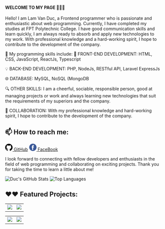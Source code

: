 #### WELCOME TO MY PAGE 👋👋👋
Hello! I am Lam Van Duc, a Frontend programmer who is passionate and enthusiastic about web programming. Currently, I have completed my studies at FPT Polytechnic College. I have good communication skills and learn quickly, I am always ready to absorb and apply new technologies to my work. With professional knowledge and a hard-working spirit, I hope to contribute to the development of the company.

🚀 My programming skills include:
🌟 FRONT-END DEVELOPMENT: HTML, CSS, JavaScript, ReactJs, Typescript

💡 BACK-END DEVELOPMENT: PHP, NodeJs, RESTful API, Laravel
ExpressJs

🌐 DATABASE: MySQL, NoSQL (MongoDB

🔍 OTHER SKILLS: I am a cheerful, sociable, responsible person, good at managing projects or work and always learning new technologies that suit the requirements of my superiors and the company.

🤝 COLLABORATION: With my professional knowledge and hard-working spirit, I hope to contribute to the development of the company.

## 📫 How to reach me: 

[![GitHub](https://github.com/DuckFunny2k/DuckFunny2k/blob/main/github.png) GitHub](https://github.com/DuckFunny2k) [![FaceBook](https://github.com/DuckFunny2k/DuckFunny2k/blob/main/facebook.png) FaceBook](https://www.facebook.com/profile.php?id=100012225582086)

I look forward to connecting with fellow developers and enthusiasts in the field of web programming and collaborating on exciting projects. Thank you for taking the time to learn a little about me!

<p>
  <img src="https://github-readme-stats-git-masterrstaa-rickstaa.vercel.app/api?username=DuckFunny2k&card_width=200&show_icons=true&theme=radical&hide=contribs,prs,issues" alt="Duc's GitHub Stats" style="display:inline-block;" />
  <img src="https://github-readme-stats.vercel.app/api/top-langs?username=DuckFunny2k&layout=compact&langs_count=8&theme=merko&&card_width=400" alt="Top Languages" style="display:inline-block;" />
</p>

## ❤️❤️ Featured Projects: 
<!-- ----------------------------------------------start project-------------------------------------------------------------- -->
<table>
  <tr>
    <td>
      <a href="https://github.com/DuckFunny2k/Graduation-Project">
        <img height="140px" src="https://github-readme-stats.vercel.app/api/pin/?username=DuckFunny2k&repo=Graduation-Project&theme=dracula&card_width=300" />
      </a>
    </td>
    <td>
      <a href="https://github.com/norsindark/Sample-Project-Laravel-10x">
        <img height="140px" src="https://github-readme-stats.vercel.app/api/pin/?username=DuckFunny2k&repo=Sample-Project-Laravel-10x&theme=gruvbox&card_width=300" />
      </a>
    </td>
  </tr>
</table>

<table>
  <tr>
    <td>
      <a href="https://github.com/DuckFunny2k/React-FoodApp">
        <img height="140px" src="https://github-readme-stats.vercel.app/api/pin/?username=DuckFunny2k&repo=React-FoodApp&theme=radical" />
      </a>
    </td>
    <td>
      <a href="https://github.com/DuckFunny2k/Myprofile">
        <img height="140px" src="https://github-readme-stats.vercel.app/api/pin/?username=DuckFunny2k&repo=Myprofile&theme=merko" />
      </a>
    </td>
  </tr>
</table>



